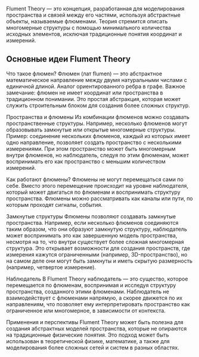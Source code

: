 Flument Theory — это концепция, разработанная для моделирования пространства и связей между его частями, 
используя абстрактные объекты, называемые флюменами. Теория стремится описать многомерные структуры 
с помощью минимального количества исходных элементов, исключая традиционные понятия координат и измерений.

## Основные идеи Flument Theory

Что такое флюмен?
    Флюмен (лат flumen) — это абстрактное математическое направление между двумя натуральными числами 
    с единичной длиной. Aналог ориентированного ребра в графе. Важное замечание: флюмен не имеет 
    координат или пространства в традиционном понимании. Это простая абстракция, которая может служить 
    строительным блоком для создания более сложных структур.

Пространства и флюмены
    Из комбинации флюменов можно создавать пространственные структуры. Например, несколько флюменов могут 
    образовывать замкнутые или открытые многомерные структуры. Пример: соединение нескольких флюменов, 
    каждый из которых имеет одно направление, позволяет создать пространство с несколькими измерениями. 
    При этом пространство может быть многомерным внутри флюменов, но наблюдатель, следуя по этим флюменам, 
    может воспринимать его как пространство с меньшим количеством измерений.

Как работают флюмены?
    Флюмены не могут перемещаться сами по себе. Вместо этого перемещение происходит на уровне наблюдателя, 
    который может двигаться по флюменам и воспринимать структуру пространства.
    Флюмены можно рассматривать как каналы или пути, по которым проходят сигналы, события.

Замкнутые структуры
    Флюмены позволяют создавать замкнутые пространства. Например, если несколько флюменов соединяются 
    таким образом, что они образуют замкнутую структуру, наблюдатель может воспринимать это как 
    завершенную модель пространства, несмотря на то, что внутри существует более сложная многомерная 
    структура. Это открывает возможности для создания пространств, где измерения кажутся ограниченными
    (например, 3D-пространство), но на самом деле они могут быть замкнуты и иметь скрытую размерность
    (например, четвертое измерение).

Наблюдатель
    В Flument Theory наблюдатель — это существо, которое перемещается по флюменам, воспринимая и исследуя 
    структуру пространства, созданного этими флюменами. Наблюдатель не взаимодействует с флюменами напрямую, 
    а скорее движется по их направлениям, что позволяет ему интерпретировать пространство как ограниченное 
    или многомерное, в зависимости от контекста.

Применения и перспективы
    Flument Theory может быть полезна для создания абстрактных моделей пространства, которые не опираются 
    на традиционные физические понятия. Это подход может быть использован в теоретической физике, математике, 
    а также для моделирования более сложных сетей и систем в разных областях.

